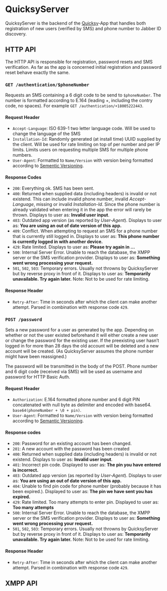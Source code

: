 # QuicksyServer
QuicksyServer is the backend of the [Quicksy](https://quicksy.im)-App that handles both registration of new users (verified by SMS) and phone number to Jabber ID discovery.

## HTTP API

The HTTP API is responsible for registration, password resets and SMS verification. As far as the app is concerned initial registration and password reset behave exactly the same.

### `GET /authentication/$phoneNumber`

Requests an SMS containing a 6 digit code to be send to `$phoneNumber`. The number is formatted according to E.164 (leading +, including the contry code, no spaces). For example `GET /authentication/+18005222443`.

#### Request Header

* `Accept-Language`: ISO 639-1 two letter language code. Will be used to change the language of the SMS
* `Installation-Id`: Randomly generated (at install time) UUID supplied by the client. Will be used for rate limiting on top of per number and per IP limits. Limits users on requesting multiple SMS for multiple phone numbers.
* `User-Agent`: Formatted to `Name/Version` with version being formatted according to [Sementic Versioning](https://semver.org/).

#### Response Codes

* `200`: Everything ok. SMS has been sent.
* `400`: Returned when supplied data (including headers) is invalid or not existend. This can include invalid phone number, invalid *Accept-Language*, missing or invalid *Installation-Id*. Since the phone number is already validated when entering it in the app the error will rarely be thrown. Displays to user as: **Invalid user input**.
* `403`: Outdated app version (as reported by *User-Agent*). Displays to user as: **You are using an out of date version of this app.**
* `409`: Conflict. When attempting to request an SMS for a phone number that is currently still logged in. Displays to user as: **This phone number is currently logged in with another device.**
* `429`: Rate limited. Displays to user as: **Please try again in …**
* `500`: Internal Server Error. Unable to reach the database, the XMPP server or the SMS verification provider. Displays to user as: **Something went wrong processing your request.**
* `501`, `502`, `503`: Temporary errors. Usually not throwns by QuicksyServer but by reverse proxy in front of it. Displays to user as: **Temporarily unavailable. Try again later.** Note: Not to be used for rate limiting.

#### Response Header

* `Retry-After`: Time in seconds after which the client can make another attempt. Parsed in combination with response code `429`.

### `POST /password`

Sets a new password for a user as generated by the app. Depending on whether or not the user existed beforehand it will either create a new user or change the password for the existing user. If the preexisting user hasn’t logged in for more than 28 days the old account will be deleted and a new account will be created. (As QuicksyServer assumes the phone number might have been reassigned.)

The password will be transmitted in the body of the POST. Phone number and 6 digit code (received via SMS) will be used as username and password for HTTP Basic Auth.

#### Request Header

* `Authorization`: E.164 formatted phone number and 6 digit PIN concatenated with null byte as delimiter and encoded with base64. `base64(phoneNumber + \0 + pin)`.
* `User-Agent`: Formatted to `Name/Version` with version being formatted according to [Semantic Versioning](https://semver.org/).

#### Response codes

* `200`: Password for an existing account has been changed.
* `201`: A new account with the password has been created
* `400`: Returned when supplied data (including headers) is invalid or not existend. Displays to user as: **Invalid user input**.
* `401`: Incorrect pin code. Displayed to user as: **The pin you have entered is incorrect.**
* `403`: Outdated app version (as reported by *User-Agent*). Displays to user as: **You are using an out of date version of this app.**
* `404`: Unable to find pin code for phone number (probably because it has been expired.). Displayed to user as: **The pin we have sent you has expired.**
* `429`: Rate limited. Too many attempts to enter pin. Displayed to user as: **Too many attempts**
* `500`: Internal Server Error. Unable to reach the database, the XMPP server or the SMS verification provider. Displays to user as: **Something went wrong processing your request.**
* `501`, `502`, `503`: Temporary errors. Usually not throwns by QuicksyServer but by reverse proxy in front of it. Displays to user as: **Temporarily unavailable. Try again later.** Note: Not to be used for rate limiting.

#### Response Header

* `Retry-After`: Time in seconds after which the client can make another attempt. Parsed in combination with response code `429`.

## XMPP API
